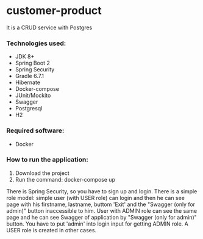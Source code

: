 # customer-product
It is a CRUD service with Postgres

### Technologies used:
* JDK 8+
* Spring Boot 2
* Spring Security
* Gradle 6.7.1
* Hibernate
* Docker-compose
* JUnit/Mockito
* Swagger
* Postgresql
* H2

### Required software:
* Docker

### How to run the application:
1. Download the project
2. Run the command: docker-compose up

There is Spring Security, so you have to sign up and login.
There is a simple role model: simple user (with USER role) can login and then he can see page with his firstname, lastname, 
buttom 'Exit' and the "Swagger (only for admin)" button inaccessible to him.
User with ADMIN role can see the same page and he can see Swagger of application by "Swagger (only for admin)" button.
You have to put 'admin' into login input for getting ADMIN role. A USER role is created in other cases.


